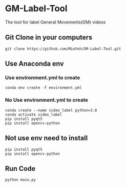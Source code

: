 # GM-Label-Tool
The tool for label General Movements(GM) videos


## Git Clone in your computers
```
git clone https://github.com/MioYeh/GM-Label-Tool.git
```
## Use Anaconda env
### Use environment.yml to create
```
conda env create -f environment.yml
```
### No Use environment.yml to create
```
conda create --name video_label python=3.8
conda activate video_label
pip install pyqt5
pip install opencv-python

```

## Not use env need to install
```
pip install pyqt5
pip install opencv-python
```


## Run Code
```
python main.py
```

